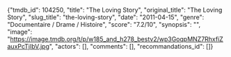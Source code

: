 {"tmdb_id": 104250, "title": "The Loving Story", "original_title": "The Loving Story", "slug_title": "the-loving-story", "date": "2011-04-15", "genre": "Documentaire / Drame / Histoire", "score": "7.2/10", "synopsis": "", "image": "https://image.tmdb.org/t/p/w185_and_h278_bestv2/wp3GoqpMNZ7RhxfiZauxPcTjIbV.jpg", "actors": [], "comments": [], "recommandations_id": []}